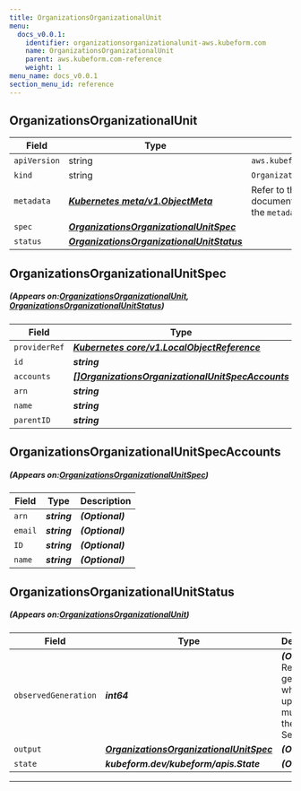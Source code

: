 ```yaml
---
title: OrganizationsOrganizationalUnit
menu:
  docs_v0.0.1:
    identifier: organizationsorganizationalunit-aws.kubeform.com
    name: OrganizationsOrganizationalUnit
    parent: aws.kubeform.com-reference
    weight: 1
menu_name: docs_v0.0.1
section_menu_id: reference
---
```


## OrganizationsOrganizationalUnit
| Field | Type | Description |
| ------ | ----- | ----------- |
| `apiVersion` | string | `aws.kubeform.com/v1alpha1` |
|    `kind` | string | `OrganizationsOrganizationalUnit` |
| `metadata` | ***[Kubernetes meta/v1.ObjectMeta](https://kubernetes.io/docs/reference/generated/kubernetes-api/v1.13/#objectmeta-v1-meta)***|Refer to the Kubernetes API documentation for the fields of the `metadata` field.|
| `spec` | ***[OrganizationsOrganizationalUnitSpec](#OrganizationsOrganizationalUnitSpec)***||
| `status` | ***[OrganizationsOrganizationalUnitStatus](#OrganizationsOrganizationalUnitStatus)***||
## OrganizationsOrganizationalUnitSpec
##### (Appears on:[OrganizationsOrganizationalUnit](#OrganizationsOrganizationalUnit), [OrganizationsOrganizationalUnitStatus](#OrganizationsOrganizationalUnitStatus))
| Field | Type | Description |
| ------ | ----- | ----------- |
| `providerRef` | ***[Kubernetes core/v1.LocalObjectReference](https://kubernetes.io/docs/reference/generated/kubernetes-api/v1.13/#localobjectreference-v1-core)***||
| `id` | ***string***||
| `accounts` | ***[[]OrganizationsOrganizationalUnitSpecAccounts](#OrganizationsOrganizationalUnitSpecAccounts)***| ***(Optional)*** |
| `arn` | ***string***| ***(Optional)*** |
| `name` | ***string***||
| `parentID` | ***string***||
## OrganizationsOrganizationalUnitSpecAccounts
##### (Appears on:[OrganizationsOrganizationalUnitSpec](#OrganizationsOrganizationalUnitSpec))
| Field | Type | Description |
| ------ | ----- | ----------- |
| `arn` | ***string***| ***(Optional)*** |
| `email` | ***string***| ***(Optional)*** |
| `ID` | ***string***| ***(Optional)*** |
| `name` | ***string***| ***(Optional)*** |
## OrganizationsOrganizationalUnitStatus
##### (Appears on:[OrganizationsOrganizationalUnit](#OrganizationsOrganizationalUnit))
| Field | Type | Description |
| ------ | ----- | ----------- |
| `observedGeneration` | ***int64***| ***(Optional)*** Resource generation, which is updated on mutation by the API Server.|
| `output` | ***[OrganizationsOrganizationalUnitSpec](#OrganizationsOrganizationalUnitSpec)***| ***(Optional)*** |
| `state` | ***kubeform.dev/kubeform/apis.State***| ***(Optional)*** |
---
